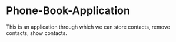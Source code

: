 # Phone-Book-Application
 This is an application through which we can store contacts, remove contacts, show contacts.
